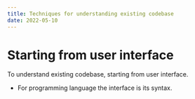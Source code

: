 ```yaml
---
title: Techniques for understanding existing codebase
date: 2022-05-10
---
```


# Starting from user interface

To understand existing codebase, starting from user interface.

- For programming language the interface is its syntax.
